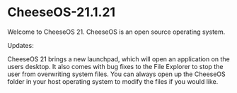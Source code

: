 # CheeseOS-21.1.21
Welcome to CheeseOS 21.
CheeseOS is an open source operating system.

Updates:

CheeseOS 21 brings a new launchpad, which will open an application on the users desktop. It also comes with bug fixes to the File Explorer to stop the user from overwriting system files. You can always open up the CheeseOS folder in your host operating system to modify the files if you would like.
